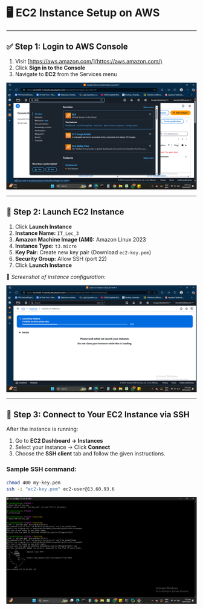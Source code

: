 # 🖥️ EC2 Instance Setup on AWS

---

## ✅ Step 1: Login to AWS Console

1. Visit [https://aws.amazon.com/](https://aws.amazon.com/)
2. Click **Sign in to the Console**
3. Navigate to **EC2** from the Services menu

![AWS Console](Screenshots/aws_console.png)

---

## 🚀 Step 2: Launch EC2 Instance

1. Click **Launch Instance**
2. **Instance Name:** `IT_Lec_3`
3. **Amazon Machine Image (AMI):** Amazon Linux 2023 
4. **Instance Type:** `t3.micro`
5. **Key Pair:** Create new key pair (Download `ec2-key.pem`)
6. **Security Group:** Allow SSH (port 22)
7. Click **Launch Instance**

📸 _Screenshot of instance configuration:_

![Launch Screen](Screenshots/launch_screen.png)

---

## 🔐 Step 3: Connect to Your EC2 Instance via SSH

After the instance is running:

1. Go to **EC2 Dashboard → Instances**
2. Select your instance → Click **Connect**
3. Choose the **SSH client** tab and follow the given instructions.

### Sample SSH command:
```bash
chmod 400 my-key.pem
ssh -i "ec2-key.pem" ec2-user@13.60.93.6
```
![SSH Terminal](Screenshots/ssh_terminal.png)

